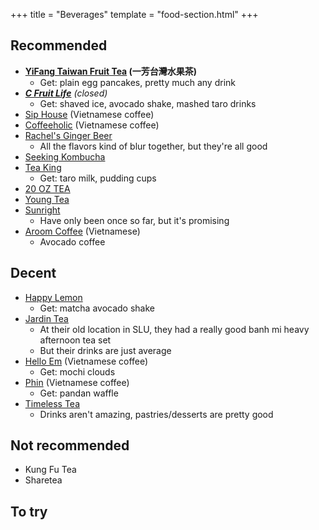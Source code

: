+++
title = "Beverages"
template = "food-section.html"
+++

## Recommended
- **[YiFang Taiwan Fruit Tea](https://www.yifangteapnw.com/) (一芳台灣水果茶)**
    - Get: plain egg pancakes, pretty much any drink
- _**[C Fruit Life](https://www.yelp.com/biz/c-fruit-life-seattle)** (closed)_
    - Get: shaved ice, avocado shake, mashed taro drinks
- [Sip House](https://www.siphousewa.com/) (Vietnamese coffee)
- [Coffeeholic](https://coffeeholichouse.com/) (Vietnamese coffee)
- [Rachel's Ginger Beer](https://rachelsgingerbeer.com/)
    - All the flavors kind of blur together, but they're all good
- [Seeking Kombucha](https://seekingkombucha.com/)
- [Tea King](https://teaking.co/)
    - Get: taro milk, pudding cups
- [20 OZ TEA](https://www.20oztea.com/)
- [Young Tea](https://www.youngteaglobal.com/)
- [Sunright](https://www.snrtea.com/)
    - Have only been once so far, but it's promising
- [Aroom Coffee](https://www.aroomers.com/home) (Vietnamese)
    - Avocado coffee

## Decent
- [Happy Lemon](https://happylemonseattle.com/)
    - Get: matcha avocado shake
- [Jardin Tea](https://www.jardintea.com/)
    - At their old location in SLU, they had a really good banh mi heavy afternoon tea set
    - But their drinks are just average
- [Hello Em](https://www.instagram.com/hello.em_coffee/?hl=en) (Vietnamese coffee)
    - Get: mochi clouds
- [Phin](https://www.phinseattle.com/) (Vietnamese coffee)
    - Get: pandan waffle
- [Timeless Tea](https://www.yelp.com/biz/timeless-tea-seattle-5)
    - Drinks aren't amazing, pastries/desserts are pretty good

## Not recommended
- Kung Fu Tea
- Sharetea

## To try